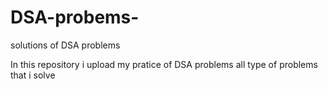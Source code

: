 # DSA-probems-
solutions of DSA problems

In this repository i upload my pratice of DSA problems all type of problems that i solve 
